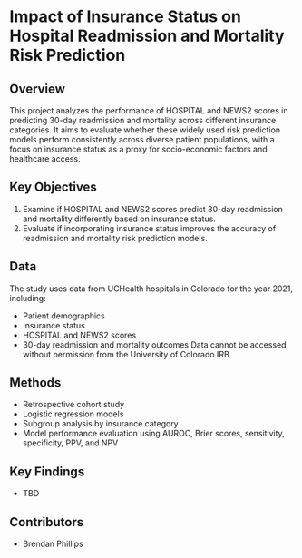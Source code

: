 # Impact of Insurance Status on Hospital Readmission and Mortality Risk Prediction

## Overview
This project analyzes the performance of HOSPITAL and NEWS2 scores in predicting 30-day readmission and mortality across different insurance categories. It aims to evaluate whether these widely used risk prediction models perform consistently across diverse patient populations, with a focus on insurance status as a proxy for socio-economic factors and healthcare access.

## Key Objectives
1. Examine if HOSPITAL and NEWS2 scores predict 30-day readmission and mortality differently based on insurance status.
2. Evaluate if incorporating insurance status improves the accuracy of readmission and mortality risk prediction models.

## Data
The study uses data from UCHealth hospitals in Colorado for the year 2021, including:
- Patient demographics
- Insurance status
- HOSPITAL and NEWS2 scores
- 30-day readmission and mortality outcomes
Data cannot be accessed without permission from the University of Colorado IRB

## Methods
- Retrospective cohort study
- Logistic regression models
- Subgroup analysis by insurance category
- Model performance evaluation using AUROC, Brier scores, sensitivity, specificity, PPV, and NPV

## Key Findings
- TBD

## Contributors
- Brendan Phillips
